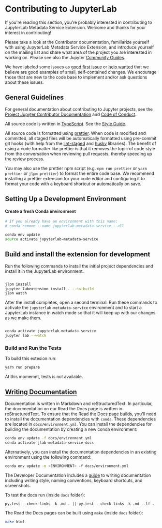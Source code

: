 # Contributing to JupyterLab

If you're reading this section, you're probably interested in contributing to
JupyterLab Metadata Service Extension. Welcome and thanks for your interest in contributing!

Please take a look at the Contributor documentation, familiarize yourself with
using JupyterLab Metadata Service Extension, and introduce yourself on the mailing list and share
what area of the project you are interested in working on. Please see also the
Jupyter [Community Guides](https://jupyter.readthedocs.io/en/latest/community/content-community.html).

We have labeled some issues as [good first issue](https://github.com/jupyterlab/jupyterlab-metadata-service/issues?q=is%3Aopen+is%3Aissue+label%3A%22good+first+issue%22) or [help wanted](https://github.com/jupyterlab/jupyterlab-metadata-service/issues?q=is%3Aissue+is%3Aopen+label%3A%22help+wanted%22)
that we believe are good examples of small, self-contained changes.
We encourage those that are new to the code base to implement and/or ask
questions about these issues.

## General Guidelines

For general documentation about contributing to Jupyter projects, see the
[Project Jupyter Contributor Documentation](https://jupyter.readthedocs.io/en/latest/contributor/content-contributor.html) and [Code of Conduct](https://github.com/jupyter/governance/blob/master/conduct/code_of_conduct.md).

All source code is written in
[TypeScript](http://www.typescriptlang.org/Handbook). See the [Style
Guide](https://github.com/jupyterlab/jupyterlab/wiki/TypeScript-Style-Guide).

All source code is formatted using [prettier](https://prettier.io).
When code is modified and committed, all staged files will be automatically
formatted using pre-commit git hooks (with help from the
[lint-staged](https://github.com/okonet/lint-staged) and
[husky](https://github.com/typicode/husky) libraries). The benefit of using a
code formatter like prettier is that it removes the topic of code style from the conversation
when reviewing pull requests, thereby speeding up the review process.

You may also use the prettier npm script (e.g. `npm run prettier` or `yarn prettier` or `jlpm prettier`) to format the entire code base. We recommend
installing a prettier
extension for your code editor and configuring it to format your code with
a keyboard shortcut or automatically on save.

## Setting Up a Development Environment

#### Create a fresh Conda environment

```bash
# If you already have an environment with this name:
# conda remove --name jupyterlab-metadata-service --all

conda env update
source activate jupyterlab-metadata-service
```

## Build and install the extension for development

Run the following commands to install the initial project dependencies and install it in the JupyterLab environment.

```bash

jlpm install
jupyter labextension install . --no-build
jlpm watch

```

After the install completes, open a second terminal. Run these commands to activate the `jupyterlab-metadata-service`
environment and to start a JupyterLab instance in watch mode so that it will keep up with our changes as we make them.

```bash

conda activate jupyterlab-metadata-service
jupyter lab --watch

```

### Build and Run the Tests

To build this extesion run:

```bash
yarn run prepare
```

At this momemnt, tests is not available.

## [Writing Documentation](#writing-documenation)

Documentation is written in Markdown and reStructuredText. In particular, the documentation on our Read the Docs page is written in reStructuredText. To ensure that the Read the Docs page builds, you'll need to install the documentation dependencies with `conda`. These dependencies are located in `docs/environment.yml`. You can install the dependencies for building the documentation by creating a new conda environment:

```bash
conda env update -f docs/environment.yml
conda activate jlab-metadata-service-docs
```

Alternatively, you can install the documentation dependencies in an existing environment using the following command:

```bash
conda env update -n <ENVIRONMENT> -f docs/environment.yml
```

The Developer Documentation includes a [guide](http://jupyterlab.readthedocs.io/en/latest/developer/documentation.html) to writing documentation including writing style, naming conventions, keyboard shortcuts, and screenshots.

To test the docs run (inside `docs` folder):

```
py.test --check-links -k .md . || py.test --check-links -k .md --lf .
```

The Read the Docs pages can be built using `make` (inside `docs` folder):

```bash
make html
```
